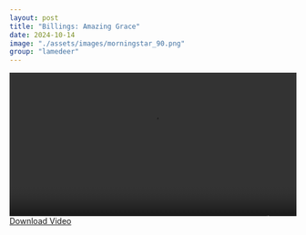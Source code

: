 ```yaml
---
layout: post
title: "Billings: Amazing Grace"
date: 2024-10-14
image: "./assets/images/morningstar_90.png"
group: "lamedeer"
---
```


<style>
	.image_360 {
		text-align: center;
		width: 100%;
		aspect-ratio: 2/1;
		background-color: black;
		display: flex;
		justify-content: center;
		align-items: center;
		overflow: hidden;
	}
	
	.image_360 img {
		width: 100%;
		height: 100%; 
	}
</style>

<div class="image_360">
<video width="640" height="360" controls>
  <source src="{{ site.baseurl }}/assets/video/AMAZING GRACE V1.0.mp4" type="video/mp4">
  Your browser does not support the video tag.
</video>
</div>

<a href="{{ site.baseurl }}/assets/video/AMAZING GRACE V1.0.mp4" download="AMAZING GRACE V1.0.mp4">
  Download Video
</a>
